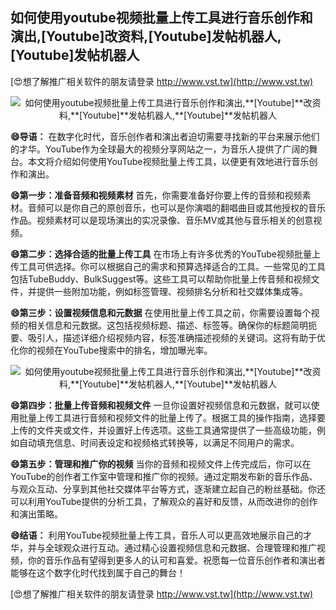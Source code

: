 ## **如何使用youtube视频批量上传工具进行音乐创作和演出,**[Youtube]**改资料,**[Youtube]**发帖机器人,**[Youtube]**发帖机器人**

[😍想了解推广相关软件的朋友请登录 http://www.vst.tw](http://www.vst.tw)

 <center><img src="https://vst.tw/MP4/tuiguang/png/5.png" alt="如何使用youtube视频批量上传工具进行音乐创作和演出,**[Youtube]**改资料,**[Youtube]**发帖机器人,**[Youtube]**发帖机器人"></center>

**😄导语：**
在数字化时代，音乐创作者和演出者迫切需要寻找新的平台来展示他们的才华。YouTube作为全球最大的视频分享网站之一，为音乐人提供了广阔的舞台。本文将介绍如何使用YouTube视频批量上传工具，以便更有效地进行音乐创作和演出。

**😄第一步：准备音频和视频素材**
首先，你需要准备好你要上传的音频和视频素材。音频可以是你自己的原创音乐，也可以是你演唱的翻唱曲目或其他授权的音乐作品。视频素材可以是现场演出的实况录像、音乐MV或其他与音乐相关的创意视频。

**😄第二步：选择合适的批量上传工具**
在市场上有许多优秀的YouTube视频批量上传工具可供选择。你可以根据自己的需求和预算选择适合的工具。一些常见的工具包括TubeBuddy、BulkSuggest等。这些工具可以帮助你批量上传音频和视频文件，并提供一些附加功能，例如标签管理、视频排名分析和社交媒体集成等。

**😄第三步：设置视频信息和元数据**
在使用批量上传工具之前，你需要设置每个视频的相关信息和元数据。这包括视频标题、描述、标签等。确保你的标题简明扼要、吸引人，描述详细介绍视频内容，标签准确描述视频的关键词。这将有助于优化你的视频在YouTube搜索中的排名，增加曝光率。

 <center><img src="https://vst.tw/MP4/tuiguang/png/7.png" alt="如何使用youtube视频批量上传工具进行音乐创作和演出,**[Youtube]**改资料,**[Youtube]**发帖机器人,**[Youtube]**发帖机器人"></center>

**😄第四步：批量上传音频和视频文件**
一旦你设置好视频信息和元数据，就可以使用批量上传工具进行音频和视频文件的批量上传了。根据工具的操作指南，选择要上传的文件夹或文件，并设置好上传选项。这些工具通常提供了一些高级功能，例如自动填充信息、时间表设定和视频格式转换等，以满足不同用户的需求。

**😄第五步：管理和推广你的视频**
当你的音频和视频文件上传完成后，你可以在YouTube的创作者工作室中管理和推广你的视频。通过定期发布新的音乐作品、与观众互动、分享到其他社交媒体平台等方式，逐渐建立起自己的粉丝基础。你还可以利用YouTube提供的分析工具，了解观众的喜好和反馈，从而改进你的创作和演出策略。

**😄结语：**
利用YouTube视频批量上传工具，音乐人可以更高效地展示自己的才华，并与全球观众进行互动。通过精心设置视频信息和元数据、合理管理和推广视频，你的音乐作品有望得到更多人的认可和喜爱。祝愿每一位音乐创作者和演出者能够在这个数字化时代找到属于自己的舞台！

[😍想了解推广相关软件的朋友请登录 http://www.vst.tw](http://www.vst.tw)



